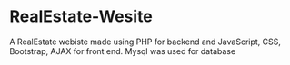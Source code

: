 # RealEstate-Wesite
A RealEstate webiste made using PHP for backend and JavaScript, CSS, Bootstrap, AJAX for front end. Mysql was used for database
